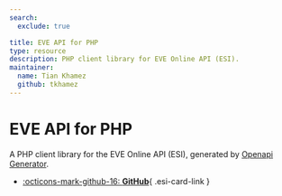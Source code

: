 ```yaml
---
search:
  exclude: true

title: EVE API for PHP
type: resource
description: PHP client library for EVE Online API (ESI).
maintainer:
  name: Tian Khamez
  github: tkhamez
---
```


# EVE API for PHP

A PHP client library for the EVE Online API (ESI), generated by
[Openapi Generator](https://github.com/openapitools/openapi-generator).

<div class="grid cards" markdown>

- [:octicons-mark-github-16: __GitHub__](https://github.com/tkhamez/eve-api-php){ .esi-card-link }

</div>
